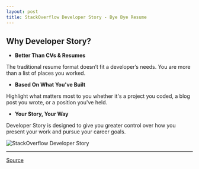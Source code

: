 ```yaml
---
layout: post
title: StackOverflow Developer Story - Bye Bye Resume
---
```


## Why Developer Story?

- **Better Than CVs & Resumes**

The traditional resume format doesn’t fit a developer’s needs. You are more than a list of places you worked.

- **Based On What You've Built**

Highlight what matters most to you whether it's a project you coded, a blog post you wrote, or a position you've held.

- **Your Story, Your Way**

Developer Story is designed to give you greater control over how you present your work and pursue your career goals.

![StackOverflow Developer Story](https://cdn.sstatic.net/Img/developer-story/join/ds.svg?v=436c68ac907b)

---

[Source](https://stackoverflow.com/users/story/join)
